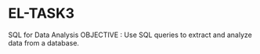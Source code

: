 # EL-TASK3
SQL for Data Analysis
OBJECTIVE : Use SQL queries to extract and analyze data from a database.
